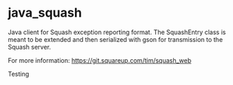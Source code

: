 java_squash
===========

Java client for Squash exception reporting format.  The SquashEntry class is meant to be extended
and then serialized with gson for transmission to the Squash server.

For more information: https://git.squareup.com/tim/squash_web

Testing
